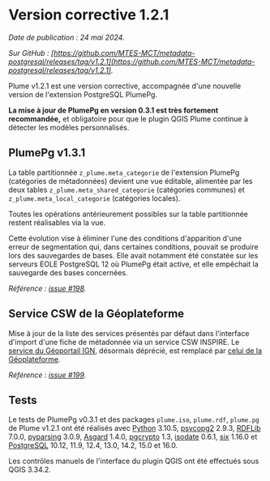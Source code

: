 # Version corrective 1.2.1

*Date de publication : 24 mai 2024.*

*Sur GitHub : [https://github.com/MTES-MCT/metadata-postgresql/releases/tag/v1.2.1](https://github.com/MTES-MCT/metadata-postgresql/releases/tag/v1.2.1).*

Plume v1.2.1 est une version corrective, accompagnée d'une nouvelle version de l'extension PostgreSQL PlumePg.

**La mise à jour de PlumePg en version 0.3.1 est très fortement recommandée,** et obligatoire pour que le plugin QGIS Plume continue à détecter les modèles personnalisés.

## PlumePg v1.3.1

La table partitionnée `z_plume.meta_categorie` de l'extension PlumePg (catégories de métadonnées) devient une vue éditable, alimentée par les deux tables `z_plume.meta_shared_categorie` (catégories communes) et `z_plume.meta_local_categorie` (catégories locales). 

Toutes les opérations antérieurement possibles sur la table partitionnée restent réalisables via la vue.

Cette évolution vise à éliminer l'une des conditions d'apparition d'une erreur de segmentation qui, dans certaines conditions, pouvait se produire lors des sauvegardes de bases. Elle avait notamment été constatée sur les serveurs EOLE PostgreSQL 12 où PlumePg était active, et elle empêchait la sauvegarde des bases concernées.

*Référence : [issue #198](https://github.com/MTES-MCT/metadata-postgresql/issues/198).*

## Service CSW de la Géoplateforme

Mise à jour de la liste des services présentés par défaut dans l'interface d'import d'une fiche de métadonnée via un service CSW INSPIRE. Le [service du Géoportail IGN](https://geoservices.ign.fr/documentation/services/services-deprecies/services-de-recherche-csw-ogc), désormais déprécié, est remplacé par [celui de la Géoplateforme](https://geoservices.ign.fr/documentation/services/services-geoplateforme/metadonnees). 

*Référence : [issue #199](https://github.com/MTES-MCT/metadata-postgresql/issues/199).*

## Tests

Le tests de PlumePg v0.3.1 et des packages `plume.iso`, `plume.rdf`, `plume.pg` de Plume v1.2.1 ont été réalisés avec [Python](https://www.python.org/) 3.10.5, [psycopg2](https://pypi.org/project/psycopg2/) 2.9.3, [RDFLib](https://pypi.org/project/rdflib/) 7.0.0, [pyparsing](https://pypi.org/project/pyparsing/) 3.0.9, [Asgard](https://github.com/MTES-MCT/asgard-postgresql) 1.4.0, [pgcrypto](https://www.postgresql.org/docs/current/pgcrypto.html) 1.3, [isodate](https://pypi.org/project/isodate/) 0.6.1, [six](https://pypi.org/project/six/) 1.16.0 et [PostgreSQL](https://www.postgresql.org/) 10.12, 11.9, 12.4, 13.0, 14.2, 15.0 et 16.0.

Les contrôles manuels de l'interface du plugin QGIS ont été effectués sous QGIS 3.34.2.
